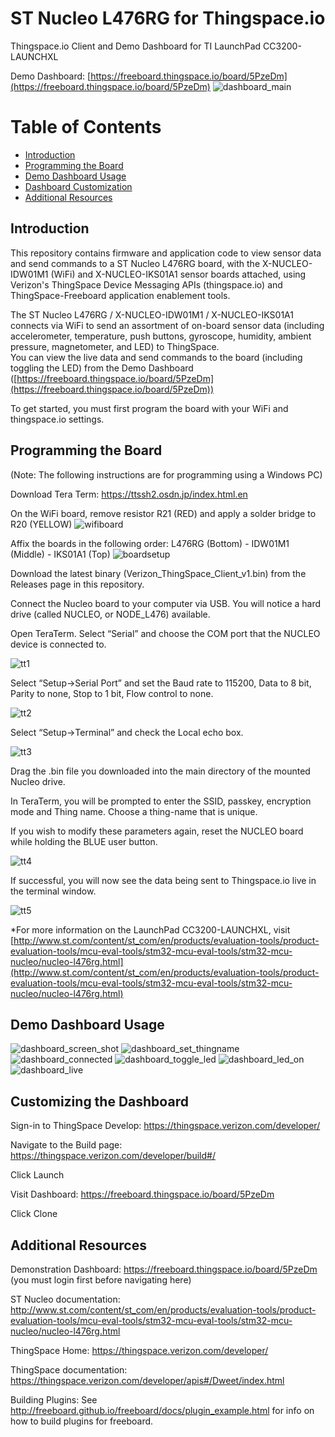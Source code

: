 ST Nucleo L476RG for Thingspace.io
==============================================

Thingspace.io Client and Demo Dashboard for TI LaunchPad CC3200-LAUNCHXL

Demo Dashboard: [https://freeboard.thingspace.io/board/5PzeDm](https://freeboard.thingspace.io/board/5PzeDm)
![dashboard_main](./doc_images/dash-full.png)

# Table of Contents
*   [Introduction](#introduction)
*   [Programming the Board](#programming-the-board)
*   [Demo Dashboard Usage](#demo-dashboard-usage)
*   [Dashboard Customization](#customizing-the-dashboard)
*   [Additional Resources](#additional-resources)

Introduction
------------
This repository contains firmware and application code to view sensor data and send commands to a ST Nucleo L476RG board, with the X-NUCLEO-IDW01M1 (WiFi) and X-NUCLEO-IKS01A1 sensor boards attached, using Verizon's ThingSpace Device Messaging APIs (thingspace.io) and ThingSpace-Freeboard application enablement tools.

The ST Nucleo L476RG / X-NUCLEO-IDW01M1 / X-NUCLEO-IKS01A1 connects via WiFi to send an assortment of on-board sensor data (including accelerometer, temperature, push buttons, gyroscope, humidity, ambient pressure, magnetometer, and LED) to ThingSpace.  
You can view the live data and send commands to the board (including toggling the LED) from the Demo Dashboard ([https://freeboard.thingspace.io/board/5PzeDm](https://freeboard.thingspace.io/board/5PzeDm))

To get started, you must first program the board with your WiFi and thingspace.io settings.

Programming the Board
---------------------
(Note: The following instructions are for programming using a Windows PC)

Download Tera Term: https://ttssh2.osdn.jp/index.html.en

On the WiFi board, remove resistor R21 (RED) and apply a solder bridge to R20 (YELLOW)
![wifiboard](./doc_images/wifisetup.png)

Affix the boards in the following order:  L476RG (Bottom) - IDW01M1 (Middle) - IKS01A1 (Top)
![boardsetup](./doc_images/boardsetup.png)

Download the latest binary (Verizon_ThingSpace_Client_v1.bin) from the Releases page in this repository.

Connect the Nucleo board to your computer via USB.  You will notice a hard drive (called NUCLEO, or NODE_L476) available.  

Open TeraTerm. Select “Serial” and choose the COM port that the NUCLEO device is connected to.

![tt1](./doc_images/teraterm.png)

Select “Setup->Serial Port” and set the Baud rate to 115200, Data to 8 bit, Parity to none, Stop to 1 bit, Flow control to none.

![tt2](./doc_images/teraterm2.png)

Select “Setup->Terminal” and check the Local echo box.

![tt3](./doc_images/teraterm3.png)


Drag the .bin file you downloaded into the main directory of the mounted Nucleo drive.

In TeraTerm, you will be prompted to enter the SSID, passkey, encryption mode and Thing name.  Choose a thing-name that is unique.

If you wish to modify these parameters again, reset the NUCLEO board while holding the BLUE user button.

![tt4](./doc_images/teraterm4.png)

If successful, you will now see the data being sent to Thingspace.io live in the terminal window.

![tt5](./doc_images/teraterm5.png)



*For more information on the LaunchPad CC3200-LAUNCHXL, visit [http://www.st.com/content/st_com/en/products/evaluation-tools/product-evaluation-tools/mcu-eval-tools/stm32-mcu-eval-tools/stm32-mcu-nucleo/nucleo-l476rg.html](http://www.st.com/content/st_com/en/products/evaluation-tools/product-evaluation-tools/mcu-eval-tools/stm32-mcu-eval-tools/stm32-mcu-nucleo/nucleo-l476rg.html)

Demo Dashboard Usage
--------------------

![dashboard_screen_shot](./doc_images/dash1.png)
![dashboard_set_thingname](./doc_images/dash2.png)
![dashboard_connected](./doc_images/dash3.png)
![dashboard_toggle_led](./doc_images/dash4.png)
![dashboard_led_on](./doc_images/dash-full.png)
![dashboard_live](./doc_images/dash5.png)


Customizing the Dashboard 
--------------------------
Sign-in to ThingSpace Develop: https://thingspace.verizon.com/developer/

Navigate to the Build page: https://thingspace.verizon.com/developer/build#/ 

Click Launch

Visit Dashboard: https://freeboard.thingspace.io/board/5PzeDm

Click Clone


Additional Resources
--------------------

Demonstration Dashboard: https://freeboard.thingspace.io/board/5PzeDm (you must login first before navigating here)

ST Nucleo documentation: http://www.st.com/content/st_com/en/products/evaluation-tools/product-evaluation-tools/mcu-eval-tools/stm32-mcu-eval-tools/stm32-mcu-nucleo/nucleo-l476rg.html

ThingSpace Home: https://thingspace.verizon.com/developer/

ThingSpace documentation: https://thingspace.verizon.com/developer/apis#/Dweet/index.html

Building Plugins: See http://freeboard.github.io/freeboard/docs/plugin_example.html for info on how to build plugins for freeboard.
